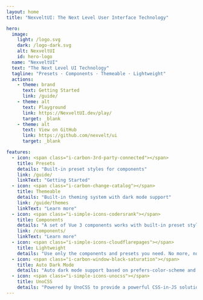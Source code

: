 ```yaml
---
layout: home
title: "NexveltUI: The Next Level User Interface Technology"

hero:
  image:
    light: /logo.svg
    dark: /logo-dark.svg
    alt: NexveltUI
    id: hero-logo
  name: "NexveltUI"
  text: "The Next Level UI Technology"
  tagline: "Presets · Components · Themeable · Lightweight"
  actions:
    - theme: brand
      text: Getting Started
      link: /guide/
    - theme: alt
      text: Playground
      link: https://NexveltUI.dev/play/
      target: _blank
    - theme: alt
      text: View on GitHub
      link: https://github.com/nexvelt/ui
      target: _blank

features:
  - icon: <span class="i-carbon-3rd-party-connected"></span>
    title: Presets
    details: "Built-in preset styles for components"
    link: /guide/
    linkText: "Getting Started"
  - icon: <span class="i-carbon-change-catalog"></span>
    title: Themeable
    details: "Built-in theming system with dark mode support"
    link: /guide/themes
    linkText: "Learn more"
  - icon: <span class="i-simple-icons-codersrank"></span>
    title: Components
    details: "A set of Vue 3 components works with built-in preset styles"
    link: /components/
    linkText: "Learn more"
  - icon: <span class="i-simple-icons-cloudflarepages"></span>
    title: Lightweight
    details: "Use only the components and presets you need. No more, no less."
  - icon: <span class="i-carbon-window-black-saturation"></span>
    title: Auto Dark Mode
    details: "Auto dark mode support based on prefers-color-scheme and user's system theme"
  - icon: <span class="i-simple-icons-unocss"></span>
    title: UnoCSS
    details: "Powered by UnoCSS to provide a powerful CSS-in-JS solution"
---
```

